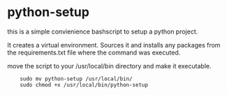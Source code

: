 # python-setup
 
this is a simple convienience bashscript to setup a python project. 

It creates a virtual environment. Sources it and installs any packages from the requirements.txt file where the command was executed. 

move the script to your /usr/local/bin directory and make it executable.

```base
	sudo mv python-setup /usr/local/bin/
	sudo chmod +x /usr/local/bin/python-setup
```
